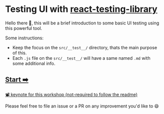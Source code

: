 # Testing UI with [react-testing-library](https://testing-library.com/docs/react-testing-library/intro/)

Hello there 👋, this will be a brief introduction to some basic UI testing using this powerful tool.

Some instructions:
  - Keep the focus on the `src/__test__/` directory, thats the main purpose of this.
  - Each `.js` file on the `src/__test__/` will have a same named `.md` with some additional info.

 ## [Start ➡️](/src/__tests__/jest-elevator-pitch.md)

[📽 keynote for this workshop \(not-required to follow the readme)](https://facundop3.github.io/testing-react-workshop/)

Please feel free to file an issue or a PR on any improvement you'd like to 😄
